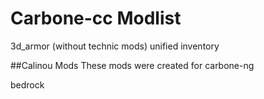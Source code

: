Carbone-cc Modlist
==================

3d_armor (without technic mods)
unified inventory

##Calinou Mods
These mods were created for carbone-ng

bedrock


